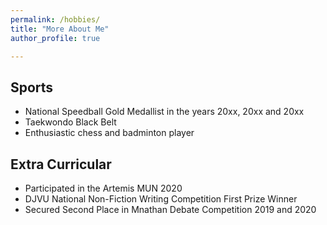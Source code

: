 ```yaml
---
permalink: /hobbies/
title: "More About Me"
author_profile: true

---
```


## Sports

* National Speedball Gold Medallist in the years 20xx, 20xx and 20xx
* Taekwondo Black Belt 
* Enthusiastic chess and badminton player


## Extra Curricular

* Participated in the Artemis MUN 2020
* DJVU National Non-Fiction Writing Competition First Prize Winner
* Secured Second Place in Mnathan Debate Competition 2019 and 2020

